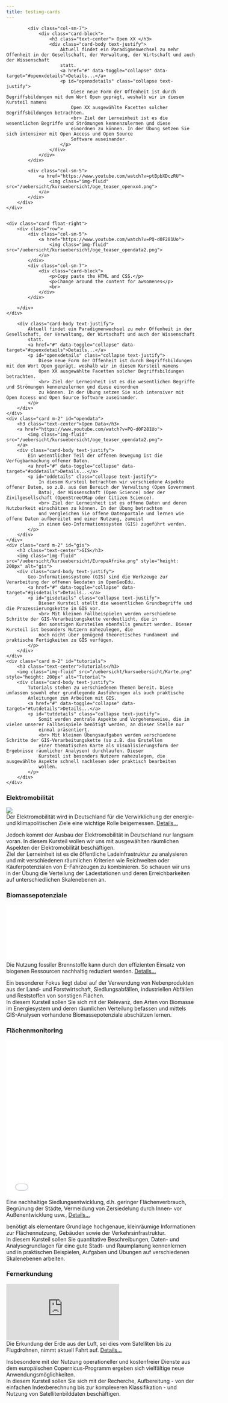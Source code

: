 ```yaml
---
title: testing-cards
---
```


<div class="container py-3">
    <div class="card float-left">
        <div class="row ">

            <div class="col-sm-7">
                <div class="card-block">
                    <h3 class="text-center"> Open XX </h3>
                    <div class="card-body text-justify">
                        Aktuell findet ein Paradigmenwechsel zu mehr Offenheit in der Gesellschaft, der Verwaltung, der Wirtschaft und auch der Wissenschaft
                        statt.
                        <a href="#" data-toggle="collapse" data-target="#openxdetails">Details...</a>
                        <p id="openxdetails" class="collapse text-justify">
                            Diese neue Form der Offenheit ist durch Begriffsbildungen mit dem Wort Open geprägt, weshalb wir in diesem Kursteil namens
                            Open XX ausgewählte Facetten solcher Begriffsbildungen betrachten.
                            <br> Ziel der Lerneinheit ist es die wesentlichen Begriffe und Strömungen kennenzulernen und diese
                            einordnen zu können. In der Übung setzen Sie sich intensiver mit Open Access und Open Source
                            Software auseinander.
                        </p>
                    </div>
                </div>
            </div>

            <div class="col-sm-5">
                <a href="https://www.youtube.com/watch?v=ptBpbXDczRU">
                    <img class="img-fluid" src="/uebersicht/kursuebersicht/oge_teaser_openxx4.png">
                </a>
            </div>
        </div>
    </div>


    <div class="card float-right">
        <div class="row">
            <div class="col-sm-5">
                <a href="https://www.youtube.com/watch?v=PQ-d0F281Uo">
                    <img class="img-fluid" src="/uebersicht/kursuebersicht/oge_teaser_opendata2.png">
                </a>
            </div>
            <div class="col-sm-7">
                <div class="card-block">
                    <p>Copy paste the HTML and CSS.</p>
                    <p>Change around the content for awsomenes</p>
                    <br>
                </div>
            </div>

        </div>
    </div>
</div>
<div class="row flex-wrap card-deck">
    <div class="card m-2" id="openxx">


        <div class="card-body text-justify">
            Aktuell findet ein Paradigmenwechsel zu mehr Offenheit in der Gesellschaft, der Verwaltung, der Wirtschaft und auch der Wissenschaft
            statt.
            <a href="#" data-toggle="collapse" data-target="#openxdetails">Details...</a>
            <p id="openxdetails" class="collapse text-justify">
                Diese neue Form der Offenheit ist durch Begriffsbildungen mit dem Wort Open geprägt, weshalb wir in diesem Kursteil namens
                Open XX ausgewählte Facetten solcher Begriffsbildungen betrachten.
                <br> Ziel der Lerneinheit ist es die wesentlichen Begriffe und Strömungen kennenzulernen und diese einordnen
                zu können. In der Übung setzen Sie sich intensiver mit Open Access und Open Source Software auseinander.
            </p>
        </div>
    </div>
    <div class="card m-2" id="opendata">
        <h3 class="text-center">Open Data</h3>
        <a href="https://www.youtube.com/watch?v=PQ-d0F281Uo">
            <img class="img-fluid" src="/uebersicht/kursuebersicht/oge_teaser_opendata2.png">
        </a>
        <div class="card-body text-justify">
            Ein wesentlicher Teil der offenen Bewegung ist die Verfügbarmachung offener Daten.
            <a href="#" data-toggle="collapse" data-target="#oddetails">Details...</a>
            <p id="oddetails" class="collapse text-justify">
                In diesem Kursteil betrachten wir verschiedene Aspekte offener Daten, so z.B. aus dem Bereich der Verwaltung (Open Government
                Data), der Wissenschaft (Open Science) oder der Zivilgesellschaft (OpenStreetMap oder Citizen Science).
                <br> Ziel der Lerneinheit ist es offene Daten und deren Nutzbarkeit einschätzen zu können. In der Übung betrachten
                und vergleichen Sie offene Datenportale und lernen wie offene Daten aufbereitet und einer Nutzung, zumeist
                in einem Geo-Informationssystem (GIS) zugeführt werden.
            </p>
        </div>
    </div>
    <div class="card m-2" id="gis">
        <h3 class="text-center">GIS</h3>
        <img class="img-fluid" src="/uebersicht/kursuebersicht/EuropaAfrika.png" style="height: 200px" alt="gis">
        <div class="card-body text-justify">
            Geo-Informationssysteme (GIS) sind die Werkzeuge zur Verarbeitung der offenen Geodaten in OpenGeoEdu.
            <a href="#" data-toggle="collapse" data-target="#gisdetails">Details...</a>
            <p id="gisdetails" class="collapse text-justify">
                Dieser Kursteil stellt die wesentlichen Grundbegriffe und die Prozessierungskette in GIS vor.
                <br> Mit kleinen Fallbeispielen werden verschiedene Schritte der GIS-Verarbeitungskette verdeutlicht, die in
                den sonstigen Kursteilen ebenfalls genutzt werden. Dieser Kursteil ist besonders Nutzern nahezulegen, die
                noch nicht über genügend theoretisches Fundament und praktische Fertigkeiten zu GIS verfügen.
            </p>
        </div>
    </div>
    <div class="card m-2" id="tutorials">
        <h3 class="text-center">Tutorials</h3>
        <img class="img-fluid" src="/uebersicht/kursuebersicht/Karte.png" style="height: 200px" alt="Tutorial">
        <div class="card-body text-justify">
            Tutorials stehen zu verschiedenen Themen bereit. Diese umfassen sowohl eher grundlegende Ausführungen als auch praktische
            Anleitungen zum Arbeiten mit GIS.
            <a href="#" data-toggle="collapse" data-target="#tutdetails">Details...</a>
            <p id="tutdetails" class="collapse text-justify">
                Somit werden zentrale Aspekte und Vorgehensweise, die in vielen unserer Fallbeispiele benötigt werden, an dieser Stelle nur
                einmal präsentiert.
                <br> Mit kleinen Übungsaufgaben werden verschiedene Schritte der GIS-Verarbeitungskette (so z.B. das Erstellen
                einer thematischen Karte als Visualisierungsform der Ergebnisse räumlicher Analysen) durchlaufen. Dieser
                Kursteil ist besonders Nutzern nahezulegen, die ausgewählte Aspekte schnell nachlesen oder praktisch bearbeiten
                wollen.
            </p>
        </div>
    </div>
</div>
<div class="row flex-wrap card-deck">
    <div class="card m-2" id="eMob">
        <h3 class="text-center">
            Elektromobilität
        </h3>
        <a href="https://youtu.be/rEB3Oti20CI?list=PL-444vjL1sW0FROQEQ1pHG1M5hl8z9fcJ">
            <img class="img-fluid" src="/uebersicht/kursuebersicht/teaser_emob.png">
        </a>
        <div class="card-body text-justify">
            Der Elektromobilität wird in Deutschland für die Verwirklichung der energie- und klimapolitischen Ziele eine wichtige Rolle
            beigemessen.
            <a href="#" data-toggle="collapse" data-target="#emobdetails">Details...</a>
            <p id="emobdetails" class="collapse text-justify">
                Jedoch kommt der Ausbau der Elektromobilität in Deutschland nur langsam voran. In diesem Kursteil wollen wir uns mit ausgewählten
                räumlichen Aspekten der Elektromobilität beschäftigen.
                <br> Ziel der Lerneinheit ist es die öffentliche Ladeinfrastruktur zu analysieren und mit verschiedenen räumlichen
                Kriterien wie Reichweiten oder Käuferpotenzialen von E-Fahrzeugen zu kombinieren. So schauen wir uns in der
                Übung die Verteilung der Ladestationen und deren Erreichbarkeiten auf unterschiedlichen Skalenebenen an.
            </p>
        </div>
    </div>
    <div class="card m-2" id="biomasse">
        <h3 class="text-center">
            Biomassepotenziale
        </h3>
        <div class="embed-responsive embed-responsive-16by9">
            <iframe class="embed-responsive-item" src="//slides.com/al-z/deck/embed" scrolling="no" frameborder="0" webkitallowfullscreen
                mozallowfullscreen allowfullscreen></iframe>
        </div>
        <div class="card-body text-justify">
            Die Nutzung fossiler Brennstoffe kann durch den effizienten Einsatz von biogenen Ressourcen nachhaltig reduziert werden.
            <a href="#" data-toggle="collapse" data-target="#biomdetails">Details...</a>
            <p id="biomdetails" class="collapse text-justify">
                Ein besonderer Fokus liegt dabei auf der Verwendung von Nebenprodukten aus der Land- und Forstwirtschaft, Siedlungsabfällen,
                industriellen Abfällen und Reststoffen von sonstigen Flächen.
                <br>In diesem Kursteil sollen Sie sich mit der Relevanz, den Arten von Biomasse im Energiesystem und deren räumlichen
                Verteilung befassen und mittels GIS-Analysen vorhandene Biomassepotenziale abschätzen lernen.
            </p>
        </div>
    </div>
    <div class="card m-2" id="flaechenmoni">
        <h3 class="text-center">
            Flächenmonitoring
        </h3>
        <div class="embed-responsive embed-responsive-16by9">
            <iframe class="embed-responsive-item" src="//slideshare.net/slideshow/embed_code/key/lJ8Man3VGKCR3d" width="576" height="420"
                scrolling="no" frameborder="0" webkitallowfullscreen mozallowfullscreen allowfullscreen></iframe>
        </div>
        <div class="card-body text-justify">
            Eine nachhaltige Siedlungsentwicklung, d.h. geringer Flächenverbrauch, Begrünung der Städte, Vermeidung von Zersiedelung
            durch Innen- vor Außenentwicklung usw.,
            <a href="#" data-toggle="collapse" data-target="#monidetails">Details...</a>
            <p id="monidetails" class="collapse text-justify">
                benötigt als elementare Grundlage hochgenaue, kleinräumige Informationen zur Flächennutzung, Gebäuden sowie der Verkehrsinfrastruktur.
                <br> In diesem Kursteil sollen Sie quantitative Beschreibungen, Daten- und Analysegrundlagen für eine gute Stadt-
                und Raumplanung kennenlernen und in praktischen Beispielen, Aufgaben und Übungen auf verschiedenen Skalenebenen
                arbeiten.
            </p>
        </div>
    </div>
    <div class="card m-2" id="fernerkundung">
        <h3 class="text-center">
            Fernerkundung
        </h3>
        <div class="embed-responsive embed-responsive-16by9">
            <iframe class="embed-responsive-item" src="https://h5p.org/h5p/embed/278768" scrolling="no" frameborder="0" webkitallowfullscreen
                mozallowfullscreen allowfullscreen></iframe>
        </div>
        <div class="card-body text-justify">
            Die Erkundung der Erde aus der Luft, sei dies vom Satelliten bis zu Flugdrohnen, nimmt aktuell Fahrt auf.
            <a href="#" data-toggle="collapse" data-target="#geovisdetails">Details...</a>
            <p id="geovisdetails" class="collapse text-justify">
                Insbesondere mit der Nutzung operationeller und kostenfreier Dienste aus dem europäischen Copernicus-Programm ergeben sich
                vielfältige neue Anwendungsmöglichkeiten.
                <br> In diesem Kursteil sollen Sie sich mit der Recherche, Aufbereitung - von der einfachen Indexberechnung bis
                zur komplexeren Klassifikation - und Nutzung von Satellitenbilddaten beschäftigen.
            </p>
        </div>
    </div>
</div>
</div>
